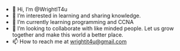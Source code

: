 - 👋 Hi, I’m @WrightIT4u
- 👀 I’m interested in learning and sharing knowledge.
- 🌱 I’m currently learning programming and CCNA
- 💞️ I’m looking to collaborate with like minded people. Let us grow together and make this world a better place.
- 📫 How to reach me at wrightit4u@gmail.com

<!---
WrightIT4u/WrightIT4u is a ✨ special ✨ repository because its `README.md` (this file) appears on your GitHub profile.
You can click the Preview link to take a look at your changes.
--->
